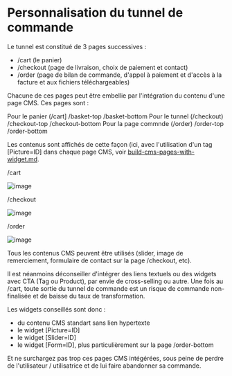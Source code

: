 # Personnalisation du tunnel de commande

Le tunnel est constitué de 3 pages successives :
- /cart (le panier)
- /checkout (page de livraison, choix de paiement et contact)
- /order (page de bilan de commande, d'appel à paiement et d'accès à la facture et aux fichiers téléchargeables)

Chacune de ces pages peut être embellie par l'intégration du contenu d'une page CMS.
Ces pages sont :

Pour le panier (/cart]
  /basket-top
  /basket-bottom
Pour le tunnel (/checkout)
/checkout-top
/checkout-bottom
Pour la page commnde (/order)
  /order-top
  /order-bottom

Les contenus sont affichés de cette façon (ici, avec l'utilisation d'un tag [Picture=ID] dans chaque page CMS, voir [build-cms-pages-with-widget.md](build-cms-pages-with-widget.md).

/cart

![image](https://github.com/B2Bitcoin/beBOP/assets/50206014/394ac0e9-2b27-477f-b081-66dab57abb69)

/checkout

![image](https://github.com/B2Bitcoin/beBOP/assets/50206014/ecca6d51-10e5-448e-8df6-62481851ff08)

/order

![image](https://github.com/B2Bitcoin/beBOP/assets/50206014/c1c82aae-4de2-484f-9187-31082bcf8ba4)

Tous les contenus CMS peuvent être utilisés (slider, image de remerciement, formulaire de contact sur la page /checkout, etc).

Il est néanmoins déconseiller d'intégrer des liens textuels ou des widgets avec CTA (Tag ou Product), par envie de cross-selling ou autre. Une fois au /cart, toute sortie du tunnel de commande est un risque de commande non-finalisée et de baisse du taux de transformation.

Les widgets conseillés sont donc :
- du contenu CMS standart sans lien hypertexte
- le widget [Picture=ID]
- le widget [Slider=ID]
- le widget [Form=ID], plus particulièrement sur la page /order-bottom

Et ne surchargez pas trop ces pages CMS intégérées, sous peine de perdre de l'utilisateur / utilisatrice et de lui faire abandonner sa commande.
